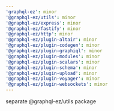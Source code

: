 ```yaml
---
'graphql-ez': minor
'@graphql-ez/utils': minor
'@graphql-ez/express': minor
'@graphql-ez/fastify': minor
'@graphql-ez/http': minor
'@graphql-ez/plugin-altair': minor
'@graphql-ez/plugin-codegen': minor
'@graphql-ez/plugin-graphiql': minor
'@graphql-ez/plugin-modules': minor
'@graphql-ez/plugin-scalars': minor
'@graphql-ez/plugin-schema': minor
'@graphql-ez/plugin-upload': minor
'@graphql-ez/plugin-voyager': minor
'@graphql-ez/plugin-websockets': minor
---
```


separate @graphql-ez/utils package
